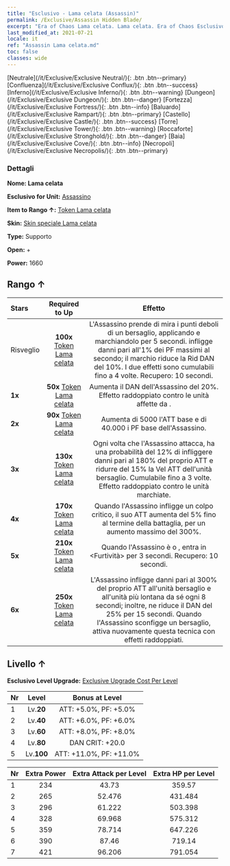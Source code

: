 ```yaml
---
title: "Esclusivo - Lama celata (Assassin)"
permalink: /Exclusive/Assassin Hidden Blade/
excerpt: "Era of Chaos Lama celata. Lama celata. Era of Chaos Esclusivo Lama celata. Assassino Esclusivo."
last_modified_at: 2021-07-21
locale: it
ref: "Assassin Lama celata.md"
toc: false
classes: wide
---
```

 [Neutrale](/it/Exclusive/Exclusive Neutral/){: .btn .btn--primary} [Confluenza](/it/Exclusive/Exclusive Conflux/){: .btn .btn--success} [Inferno](/it/Exclusive/Exclusive Inferno/){: .btn .btn--warning} [Dungeon](/it/Exclusive/Exclusive Dungeon/){: .btn .btn--danger} [Fortezza](/it/Exclusive/Exclusive Fortress/){: .btn .btn--info} [Baluardo](/it/Exclusive/Exclusive Rampart/){: .btn .btn--primary} [Castello](/it/Exclusive/Exclusive Castle/){: .btn .btn--success} [Torre](/it/Exclusive/Exclusive Tower/){: .btn .btn--warning} [Roccaforte](/it/Exclusive/Exclusive Stronghold/){: .btn .btn--danger} [Baia](/it/Exclusive/Exclusive Cove/){: .btn .btn--info} [Necropoli](/it/Exclusive/Exclusive Necropolis/){: .btn .btn--primary} 

### Dettagli
 **Nome: Lama celata** 

 **Esclusivo for Unit:** [Assassino](/it/units/Assassin/) 

 **Item to Rango ↑:** [Token Lama celata](/it/Items/con_2200/)

 **Skin:** [Skin speciale Lama celata](/it/Items/con_2199/)

 **Type:** Supporto

 **Open:** +

 **Power:** 1660

## Rango ↑

  |     Stars    |  Required to Up | Effetto |
  |:-------------|:---------------:|:---------------:|
  |  Risveglio  | **100x** [Token Lama celata](/it/Items/con_2200/) | L'Assassino prende di mira i punti deboli di un bersaglio, applicando <Sanguinamento> e marchiandolo per 5 secondi. <Sanguinamento> infligge danni pari all'1% dei PF massimi al secondo; il marchio riduce la Rid DAN del 10%. I due effetti sono cumulabili fino a 4 volte. Recupero: 10 secondi. |
  | **1x** <i class="fas fa-star"/> | **50x** [Token Lama celata](/it/Items/con_2200/) | Aumenta il DAN dell'Assassino del 20%. Effetto raddoppiato contro le unità affette da <Sanguinamento>. |
  | **2x** <i class="fas fa-star"/> | **90x** [Token Lama celata](/it/Items/con_2200/) | Aumenta di 5000 l'ATT base e di 40.000 i PF base dell'Assassino. |
  | **3x** <i class="fas fa-star"/> | **130x** [Token Lama celata](/it/Items/con_2200/) | Ogni volta che l'Assassino attacca, ha una probabilità del 12% di infliggere danni pari al 180% del proprio ATT e ridurre del 15% la Vel ATT dell'unità bersaglio. Cumulabile fino a 3 volte. Effetto raddoppiato contro le unità marchiate. |
  | **4x** <i class="fas fa-star"/> | **170x** [Token Lama celata](/it/Items/con_2200/) | Quando l'Assassino infligge un colpo critico, il suo ATT aumenta del 5% fino al termine della battaglia, per un aumento massimo del 300%. |
  | **5x** <i class="fas fa-star"/> | **210x** [Token Lama celata](/it/Items/con_2200/) | Quando l'Assassino è <stordito> o <pietrificato>, entra in <Furtività> per 3 secondi. Recupero: 10 secondi. |
  | **6x** <i class="fas fa-star"/> | **250x** [Token Lama celata](/it/Items/con_2200/) | L'Assassino infligge danni pari al 300% del proprio ATT all'unità bersaglio e all'unità più lontana da sé ogni 8 secondi; inoltre, ne riduce il DAN del 25% per 15 secondi. Quando l'Assassino sconfigge un bersaglio, attiva nuovamente questa tecnica con effetti raddoppiati. |


## Livello ↑
 **Esclusivo Level Upgrade:** [Exclusive Upgrade Cost Per Level](/Exclusive/ExclusiveUpgradeCostPerLevel/)

  |  Nr  |   Level  | Bonus at Level |
  |:-----|:--------:|:--------------:|
  | 1 | Lv.**20** | ATT: +5.0%, PF: +5.0% |
  | 2 | Lv.**40** | ATT: +6.0%, PF: +6.0% |
  | 3 | Lv.**60** | ATT: +8.0%, PF: +8.0% |
  | 4 | Lv.**80** | DAN CRIT: +20.0 |
  | 5 | Lv.**100** | ATT: +11.0%, PF: +11.0% |


  |  Nr  |  Extra Power | Extra Attack per Level | Extra HP per Level |
  |:-----|:--------:|:--------:|:--------:|
  | 1 | 234 | 43.73 | 359.57 |
  | 2 | 265 | 52.476 | 431.484 |
  | 3 | 296 | 61.222 | 503.398 |
  | 4 | 328 | 69.968 | 575.312 |
  | 5 | 359 | 78.714 | 647.226 |
  | 6 | 390 | 87.46 | 719.14 |
  | 7 | 421 | 96.206 | 791.054 |


